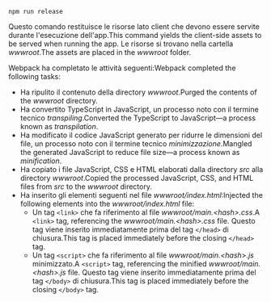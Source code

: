 ```console
npm run release
```

<span data-ttu-id="ed3d9-101">Questo comando restituisce le risorse lato client che devono essere servite durante l'esecuzione dell'app.</span><span class="sxs-lookup"><span data-stu-id="ed3d9-101">This command yields the client-side assets to be served when running the app.</span></span> <span data-ttu-id="ed3d9-102">Le risorse si trovano nella cartella *wwwroot*.</span><span class="sxs-lookup"><span data-stu-id="ed3d9-102">The assets are placed in the *wwwroot* folder.</span></span>

<span data-ttu-id="ed3d9-103">Webpack ha completato le attività seguenti:</span><span class="sxs-lookup"><span data-stu-id="ed3d9-103">Webpack completed the following tasks:</span></span>

* <span data-ttu-id="ed3d9-104">Ha ripulito il contenuto della directory *wwwroot*.</span><span class="sxs-lookup"><span data-stu-id="ed3d9-104">Purged the contents of the *wwwroot* directory.</span></span>
* <span data-ttu-id="ed3d9-105">Ha convertito TypeScript in JavaScript, un processo noto con il termine tecnico *transpiling*.</span><span class="sxs-lookup"><span data-stu-id="ed3d9-105">Converted the TypeScript to JavaScript&mdash;a process known as *transpilation*.</span></span>
* <span data-ttu-id="ed3d9-106">Ha modificato il codice JavaScript generato per ridurre le dimensioni del file, un processo noto con il termine tecnico *minimizzazione*.</span><span class="sxs-lookup"><span data-stu-id="ed3d9-106">Mangled the generated JavaScript to reduce file size&mdash;a process known as *minification*.</span></span>
* <span data-ttu-id="ed3d9-107">Ha copiato i file JavaScript, CSS e HTML elaborati dalla directory *src* alla directory *wwwroot*.</span><span class="sxs-lookup"><span data-stu-id="ed3d9-107">Copied the processed JavaScript, CSS, and HTML files from *src* to the *wwwroot* directory.</span></span>
* <span data-ttu-id="ed3d9-108">Ha inserito gli elementi seguenti nel file *wwwroot/index.html*:</span><span class="sxs-lookup"><span data-stu-id="ed3d9-108">Injected the following elements into the *wwwroot/index.html* file:</span></span>
  * <span data-ttu-id="ed3d9-109">Un tag `<link>` che fa riferimento al file *wwwroot/main.\<hash\>.css*.</span><span class="sxs-lookup"><span data-stu-id="ed3d9-109">A `<link>` tag, referencing the *wwwroot/main.\<hash\>.css* file.</span></span> <span data-ttu-id="ed3d9-110">Questo tag viene inserito immediatamente prima del tag `</head>` di chiusura.</span><span class="sxs-lookup"><span data-stu-id="ed3d9-110">This tag is placed immediately before the closing `</head>` tag.</span></span>
  * <span data-ttu-id="ed3d9-111">Un tag `<script>` che fa riferimento al file *wwwroot/main.\<hash\>.js* minimizzato.</span><span class="sxs-lookup"><span data-stu-id="ed3d9-111">A `<script>` tag, referencing the minified *wwwroot/main.\<hash\>.js* file.</span></span> <span data-ttu-id="ed3d9-112">Questo tag viene inserito immediatamente prima del tag `</body>` di chiusura.</span><span class="sxs-lookup"><span data-stu-id="ed3d9-112">This tag is placed immediately before the closing `</body>` tag.</span></span>
